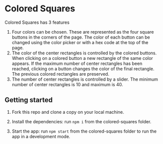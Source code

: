 # Colored Squares

Colored Squares has 3 features
1. Four colors can be chosen. These are represented as the four square buttons in the corners of the page. The color of each button can be changed using the color picker or with a hex code at the top of the page. 
2. The color of the center rectangles is controlled by the colored buttons. When clicking on a colored button a new rectangle of the same color appears. If the maximum number of center rectangles has been reached, clicking on a button changes the color of the final rectangle. The previous colored rectangles are preserved. 
3. The number of center rectangles is controlled by a slider. The minimum number of center rectangles is 10 and maximum is 40.


## Getting started

1. Fork this repo and clone a copy on your local machine.

2. Install the dependencies: run `npm i` from the colored-squares folder.

3. Start the app: run `npm start` from the colored-squares folder to run the app in a development mode.